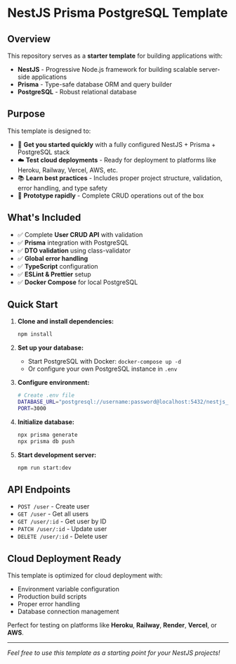 # NestJS Prisma PostgreSQL Template

## Overview

This repository serves as a **starter template** for building applications with:
- **NestJS** - Progressive Node.js framework for building scalable server-side applications
- **Prisma** - Type-safe database ORM and query builder
- **PostgreSQL** - Robust relational database

## Purpose

This template is designed to:
- 🚀 **Get you started quickly** with a fully configured NestJS + Prisma + PostgreSQL stack
- ☁️ **Test cloud deployments** - Ready for deployment to platforms like Heroku, Railway, Vercel, AWS, etc.
- 📚 **Learn best practices** - Includes proper project structure, validation, error handling, and type safety
- 🧪 **Prototype rapidly** - Complete CRUD operations out of the box

## What's Included

- ✅ Complete **User CRUD API** with validation
- ✅ **Prisma** integration with PostgreSQL
- ✅ **DTO validation** using class-validator
- ✅ **Global error handling**
- ✅ **TypeScript** configuration
- ✅ **ESLint & Prettier** setup
- ✅ **Docker Compose** for local PostgreSQL

## Quick Start

1. **Clone and install dependencies:**
   ```bash
   npm install
   ```

2. **Set up your database:**
   - Start PostgreSQL with Docker: `docker-compose up -d`
   - Or configure your own PostgreSQL instance in `.env`

3. **Configure environment:**
   ```bash
   # Create .env file
   DATABASE_URL="postgresql://username:password@localhost:5432/nestjs_prisma_db?schema=public"
   PORT=3000
   ```

4. **Initialize database:**
   ```bash
   npx prisma generate
   npx prisma db push
   ```

5. **Start development server:**
   ```bash
   npm run start:dev
   ```

## API Endpoints

- `POST /user` - Create user
- `GET /user` - Get all users
- `GET /user/:id` - Get user by ID
- `PATCH /user/:id` - Update user
- `DELETE /user/:id` - Delete user

## Cloud Deployment Ready

This template is optimized for cloud deployment with:
- Environment variable configuration
- Production build scripts
- Proper error handling
- Database connection management

Perfect for testing on platforms like **Heroku**, **Railway**, **Render**, **Vercel**, or **AWS**.

---

*Feel free to use this template as a starting point for your NestJS projects!*

